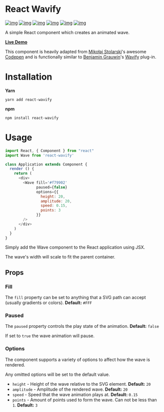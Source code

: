React Wavify
===========

[![img](https://wdp9fww0r9.execute-api.us-west-2.amazonaws.com/production/badge/woofers/react-wavify)](https://github.com/woofers/react-wavify/actions) [![img](https://david-dm.org/woofers/react-wavify.svg)](https://www.npmjs.com/package/react-wavify) [![img](https://badge.fury.io/js/react-wavify.svg)](https://www.npmjs.com/package/react-wavify) [![img](https://img.shields.io/npm/dt/react-wavify.svg)](https://www.npmjs.com/package/react-wavify) [![img](https://img.shields.io/npm/l/react-wavify.svg)](https://github.com/woofers/react-wavify/blob/master/License.txt) [![img](https://img.shields.io/badge/greenkeeper-enabled-brightgreen.svg)](https://greenkeeper.io/)

A simple React component which creates an animated wave.

**[Live Demo](https://jaxson.vandoorn.ca/react-wavify/)**

This component is heavily adapted from [Mikołaj Stolarski](https://github.com/grimor)'s awesome [Codepen](https://codepen.io/grimor/pen/qbXLdN)
and is functionally similar to [Benjamin Grauwin](http://benjamin.grauwin.me/)'s [Wavify](https://github.com/peacepostman/wavify) plug-in.


# Installation

**Yarn**

    yarn add react-wavify

**npm**

    npm install react-wavify


# Usage

```js
import React, { Component } from "react"
import Wave from 'react-wavify'

class Application extends Component {
  render () {
    return (
      <div>
        <Wave fill='#f79902'
              paused={false}
              options={{
                height: 20,
                amplitude: 20,
                speed: 0.15,
                points: 3
              }}
        />
      </div>
    )
  }
}
```

Simply add the Wave component to the React application using JSX.

The wave's width will scale to fit the parent container.


## Props


### Fill

The `fill` property can be set to anything that a SVG path can accept (usually gradients or colors). **Default:** `#FFF`


### Paused

The `paused` property controls the play state of the animation. **Default:** `false`

If set to `true` the wave animation will pause.


### Options

The component supports a variety of options to affect how the wave is rendered.

Any omitted options will be set to the default value.

-   `height` - Height of the wave relative to the SVG element. **Default:** `20`
-   `amplitude` - Amplitude of the rendered wave. **Default:** `20`
-   `speed` - Speed that the wave animation plays at. **Default:** `0.15`
-   `points` - Amount of points used to form the wave.
    Can not be less than `1`. **Default:** `3`
